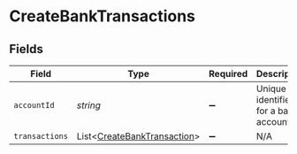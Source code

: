 # CreateBankTransactions


## Fields

| Field                                                                       | Type                                                                        | Required                                                                    | Description                                                                 |
| --------------------------------------------------------------------------- | --------------------------------------------------------------------------- | --------------------------------------------------------------------------- | --------------------------------------------------------------------------- |
| `accountId`                                                                 | *string*                                                                    | :heavy_minus_sign:                                                          | Unique identifier for a bank account.                                       |
| `transactions`                                                              | List<[CreateBankTransaction](../../models/shared/CreateBankTransaction.md)> | :heavy_minus_sign:                                                          | N/A                                                                         |